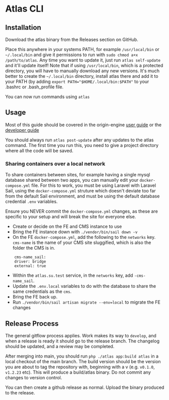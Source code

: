 # Atlas CLI

## Installation

Download the atlas binary from the Releases section on GitHub.

Place this anywhere in your systems PATH, for example `/usr/local/bin` or `~/.local/bin` and give it permissions to run with `sudo chmod a+x /path/to/atlas`.
Any time you want to update it, just run `atlas self-update` and it'll update itself! Note that if using `/usr/local/bin`, which is a protected directory, you will have to manually download any new versions. It's much better to create the `~/.local/bin` directory, install atlas there and add it to your PATH (by adding `export PATH="$HOME/.local/bin:$PATH"` to your .bashrc or .bash_profile file.

You can now run commands using `atlas`

## Usage

Most of this guide should be covered in the origin-engine [user guide](https://github.com/ElbowSpaceUK/origin-engine/blob/develop/docs/user-notes.md) or the [developer guide](https://github.com/ElbowSpaceUK/origin-engine/blob/develop/docs/developer-notes.md)

You should always run `atlas post-update` after any updates to the atlas command. The first time you run this, you need to give a project directory where all the code will be saved.

### Sharing containers over a local network

To share containers between sites, for example having a single mysql database shared between two apps, you can manually edit your `docker-compose.yml` file. For this to work, you must be using Laravel with Laravel Sail, using the `docker-compose.yml` struture which doesn't deviate too far from the default Sail environment, and must be using the default database credential `.env` variables.

Ensure you NEVER commit the `docker-compose.yml` changes, as these are specific to your setup and will break the site for everyone else.

- Create or decide on the FE and CMS instance to use
- Bring the FE instance down with `./vendor/bin/sail down -v`
- On the FE `docker-compose.yml`, add the following to the `networks` key. `cms-name` is the name of your CMS site sluggified, which is also the folder the CMS is  in.
```
    cms-name_sail:
    driver: bridge
    external: true
```
- Within the `atlas.su.test` service, in the `networks` key, add `-cms-name_sail`.
- Update the `.env.local` variables to do with the database to share the same credentials as the `cms`.
- Bring the FE back up.
- Run `./vendor/bin/sail artisan migrate --env=local` to migrate the FE changes

## Release Process

The general gitflow process applies. Work makes its way to `develop`, and when a release is ready it should go to the release branch. The changelog should be updated, and a review may be completed.

After merging into main, you should run `php ./atlas app:build atlas` in a local checkout of the main branch. The build version should be the version you are about to tag the repository with, beginning with a v (e.g. `v0.1.0`, `v1.2.23` etc). This will produce a build/atlas binary. Do not commit any changes to version control.

You can then create a github release as normal. Upload the binary produced to the release.
